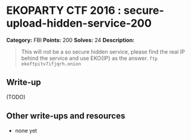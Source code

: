 # EKOPARTY CTF 2016 : secure-upload-hidden-service-200

**Category:** FBI
**Points:** 200
**Solves:** 24
**Description:**

> This will not be a so secure hidden service, please find the real IP behind the service and use EKO{IP} as the answer.
> `ftp ekoftpitv7ifjqrh.onion`

## Write-up

(TODO)

## Other write-ups and resources

* none yet
